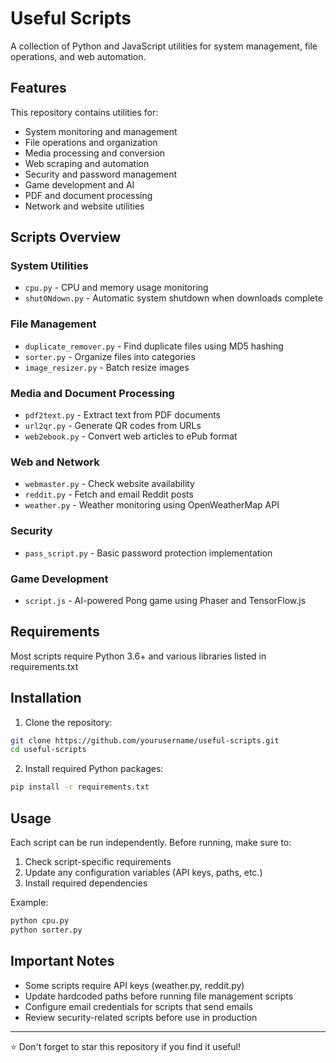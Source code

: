 # Useful Scripts

A collection of Python and JavaScript utilities for system management, file operations, and web automation.

## Features

This repository contains utilities for:
- System monitoring and management
- File operations and organization
- Media processing and conversion
- Web scraping and automation
- Security and password management
- Game development and AI
- PDF and document processing
- Network and website utilities

## Scripts Overview

### System Utilities
- `cpu.py` - CPU and memory usage monitoring
- `shutONdown.py` - Automatic system shutdown when downloads complete

### File Management
- `duplicate_remover.py` - Find duplicate files using MD5 hashing
- `sorter.py` - Organize files into categories
- `image_resizer.py` - Batch resize images

### Media and Document Processing
- `pdf2text.py` - Extract text from PDF documents
- `url2qr.py` - Generate QR codes from URLs
- `web2ebook.py` - Convert web articles to ePub format

### Web and Network
- `webmaster.py` - Check website availability
- `reddit.py` - Fetch and email Reddit posts
- `weather.py` - Weather monitoring using OpenWeatherMap API

### Security
- `pass_script.py` - Basic password protection implementation

### Game Development
- `script.js` - AI-powered Pong game using Phaser and TensorFlow.js

## Requirements

Most scripts require Python 3.6+ and various libraries listed in requirements.txt

## Installation

1. Clone the repository:
```bash
git clone https://github.com/yourusername/useful-scripts.git
cd useful-scripts
```

2. Install required Python packages:
```bash
pip install -r requirements.txt
```

## Usage

Each script can be run independently. Before running, make sure to:
1. Check script-specific requirements
2. Update any configuration variables (API keys, paths, etc.)
3. Install required dependencies

Example:
```bash
python cpu.py
python sorter.py
```

## Important Notes

- Some scripts require API keys (weather.py, reddit.py)
- Update hardcoded paths before running file management scripts
- Configure email credentials for scripts that send emails
- Review security-related scripts before use in production

---
⭐ Don't forget to star this repository if you find it useful!
